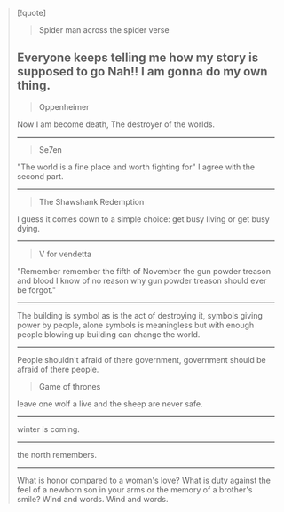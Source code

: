 >[!quote]
>> Spider man across the spider verse
>
> Everyone keeps telling me how my story is supposed to go
> Nah!! I am gonna do my own thing.
> ---
>>Oppenheimer
>
> Now I am become death, The destroyer of the worlds.
>
>---
>
>>Se7en
>
> "The world is a fine place and worth fighting for"
>  I agree with the second part.
> 
> ---
>>The Shawshank Redemption
>
>I guess it comes down to a simple choice: get busy living or get busy dying.
>
>---
>>V for vendetta
>
>"Remember remember the fifth of November the gun powder treason and blood
> I know of no reason why gun powder treason should ever be forgot."
>
>---
>The building is symbol as is the act of destroying it,
>symbols giving power by people,
>alone symbols is meaningless but with enough people
>blowing up building can change the world.
>
>---
>People shouldn't afraid of there government,
>government should be afraid of there people.
>>Game of thrones
> 
> leave one wolf a live and the sheep are never safe.
> 
> ---
>  
> winter is coming. 
> 
> ---
> 
> the north remembers.
>
> ---
> 
> What is honor compared to a woman's love? What is duty against the feel of a
> newborn son in your arms or the memory of a brother's smile? Wind and words.
> Wind and words.
